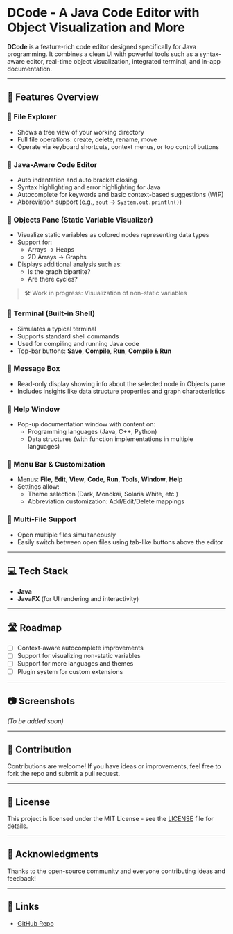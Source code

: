 # DCode - A Java Code Editor with Object Visualization and More

**DCode** is a feature-rich code editor designed specifically for Java programming. It combines a clean UI with powerful tools such as a syntax-aware editor, real-time object visualization, integrated terminal, and in-app documentation.

---

## 🧠 Features Overview

### 🔹 File Explorer
- Shows a tree view of your working directory
- Full file operations: create, delete, rename, move
- Operate via keyboard shortcuts, context menus, or top control buttons

### 🔹 Java-Aware Code Editor
- Auto indentation and auto bracket closing
- Syntax highlighting and error highlighting for Java
- Autocomplete for keywords and basic context-based suggestions (WIP)
- Abbreviation support (e.g., `sout` → `System.out.println()`)

### 🔹 Objects Pane (Static Variable Visualizer)
- Visualize static variables as colored nodes representing data types
- Support for:
  - Arrays → Heaps
  - 2D Arrays → Graphs
- Displays additional analysis such as:
  - Is the graph bipartite?
  - Are there cycles?

> 🛠️ Work in progress: Visualization of non-static variables

### 🔹 Terminal (Built-in Shell)
- Simulates a typical terminal
- Supports standard shell commands
- Used for compiling and running Java code
- Top-bar buttons: **Save**, **Compile**, **Run**, **Compile & Run**

### 🔹 Message Box
- Read-only display showing info about the selected node in Objects pane
- Includes insights like data structure properties and graph characteristics

### 🔹 Help Window
- Pop-up documentation window with content on:
  - Programming languages (Java, C++, Python)
  - Data structures (with function implementations in multiple languages)

### 🔹 Menu Bar & Customization
- Menus: **File**, **Edit**, **View**, **Code**, **Run**, **Tools**, **Window**, **Help**
- Settings allow:
  - Theme selection (Dark, Monokai, Solaris White, etc.)
  - Abbreviation customization: Add/Edit/Delete mappings

### 🔹 Multi-File Support
- Open multiple files simultaneously
- Easily switch between open files using tab-like buttons above the editor

---

## 💻 Tech Stack

- **Java**
- **JavaFX** (for UI rendering and interactivity)

---

## 🛣️ Roadmap

- [ ] Context-aware autocomplete improvements
- [ ] Support for visualizing non-static variables
- [ ] Support for more languages and themes
- [ ] Plugin system for custom extensions

---

## 📷 Screenshots
*(To be added soon)*

---

## 🧩 Contribution

Contributions are welcome! If you have ideas or improvements, feel free to fork the repo and submit a pull request.

---

## 📄 License

This project is licensed under the MIT License - see the [LICENSE](LICENSE) file for details.

---

## 🙌 Acknowledgments

Thanks to the open-source community and everyone contributing ideas and feedback!

---

## 🔗 Links

- [GitHub Repo](https://github.com/Alvin0305/DCode)
